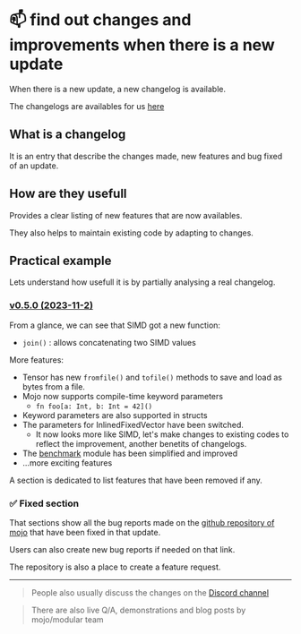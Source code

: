 # 📫 find out changes and improvements when there is a new update

When there is a new update, a new changelog is available.

The changelogs are availables for us [here](https://docs.modular.com/mojo/changelog.html)

## What is a changelog
It is an entry that describe the changes made, new features and bug fixed of an update.

## How are they usefull

Provides a clear listing of new features that are now availables.

They also helps to maintain existing code by adapting to changes.

## Practical example

Lets understand how usefull it is by partially analysing a real changelog.

### [v0.5.0 (2023-11-2)](https://docs.modular.com/mojo/changelog.html#v0.5.0-2023-11-2)
From a glance, we can see that SIMD got a new function:
-  ```join()``` : allows concatenating two SIMD values

More features:
-  Tensor has new ```fromfile()``` and ```tofile()``` methods to save and load as bytes from a file.
-  Mojo now supports compile-time keyword parameters
   -  ```fn foo[a: Int, b: Int = 42]()```
-  Keyword parameters are also supported in structs
- The parameters for InlinedFixedVector have been switched. 
  - It now looks more like SIMD, let's make changes to existing codes to reflect the improvement, another benetits of changelogs.
-  The [benchmark](https://docs.modular.com/mojo/stdlib/benchmark/benchmark.html) module has been simplified and improved 
- ...more exciting features

A section is dedicated to list features that have been removed if any.

### ✅ Fixed section
That sections show all the bug reports made on the [github repository of mojo](https://github.com/modularml/mojo/issues) that have been fixed in that update.

Users can also create new bug reports if needed on that link.

The repository is also a place to create a feature request.


---

> People also usually discuss the changes on the [Discord channel](https://www.discord.gg/modular)

> There are also live Q/A, demonstrations and blog posts by mojo/modular team

